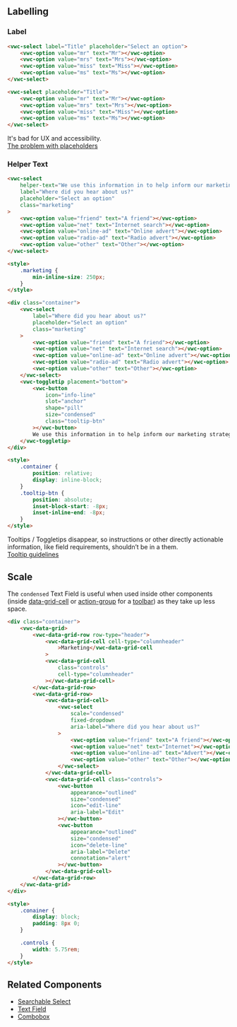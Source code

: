 ## Labelling

### Label

<docs-do-dont>
<docs-do slot="description" headline="Use the label attribute whenever possible" caption="It provides a description of the purpose of the Text Field to all users and it is accessibly linked to the input element.">

```html preview example
<vwc-select label="Title" placeholder="Select an option">
	<vwc-option value="mr" text="Mr"></vwc-option>
	<vwc-option value="mrs" text="Mrs"></vwc-option>
	<vwc-option value="miss" text="Miss"></vwc-option>
	<vwc-option value="ms" text="Ms"></vwc-option>
</vwc-select>
```

</docs-do>
<docs-do dont headline="Don't use the placeholder attribute as a label">

```html preview example
<vwc-select placeholder="Title">
	<vwc-option value="mr" text="Mr"></vwc-option>
	<vwc-option value="mrs" text="Mrs"></vwc-option>
	<vwc-option value="miss" text="Miss"></vwc-option>
	<vwc-option value="ms" text="Ms"></vwc-option>
</vwc-select>
```

It's bad for UX and accessibility.<br />[The problem with placeholders](https://www.deque.com/blog/accessible-forms-the-problem-with-placeholders/)

</docs-do>
</docs-do-dont>

### Helper Text

<docs-do-dont>
<docs-do slot="description" headline="Use helper text to provide extra information about the field" caption="It is visible to the user at all times and it is read out by screen readers when the user focuses on the input element.">

```html preview example 320px
<vwc-select
	helper-text="We use this information in to help inform our marketing strategy"
	label="Where did you hear about us?"
	placeholder="Select an option"
	class="marketing"
>
	<vwc-option value="friend" text="A friend"></vwc-option>
	<vwc-option value="net" text="Internet search"></vwc-option>
	<vwc-option value="online-ad" text="Online advert"></vwc-option>
	<vwc-option value="radio-ad" text="Radio advert"></vwc-option>
	<vwc-option value="other" text="Other"></vwc-option>
</vwc-select>

<style>
	.marketing {
		min-inline-size: 250px;
	}
</style>
```

</docs-do>
<docs-do dont headline="Don't use Tooltips or Toggletips for information that is vital to task completion">

```html preview example 320px
<div class="container">
	<vwc-select
		label="Where did you hear about us?"
		placeholder="Select an option"
		class="marketing"
	>
		<vwc-option value="friend" text="A friend"></vwc-option>
		<vwc-option value="net" text="Internet search"></vwc-option>
		<vwc-option value="online-ad" text="Online advert"></vwc-option>
		<vwc-option value="radio-ad" text="Radio advert"></vwc-option>
		<vwc-option value="other" text="Other"></vwc-option>
	</vwc-select>
	<vwc-toggletip placement="bottom">
		<vwc-button
			icon="info-line"
			slot="anchor"
			shape="pill"
			size="condensed"
			class="tooltip-btn"
		></vwc-button>
		We use this information in to help inform our marketing strategy
	</vwc-toggletip>
</div>

<style>
	.container {
		position: relative;
		display: inline-block;
	}
	.tooltip-btn {
		position: absolute;
		inset-block-start: -8px;
		inset-inline-end: -8px;
	}
</style>
```

Tooltips / Toggletips disappear, so instructions or other directly actionable information, like field requirements, shouldn’t be in a them.<br />[Tooltip guidelines](https://www.nngroup.com/articles/tooltip-guidelines/#toc-tooltip-usage-guidelines-3)

</docs-do>
</docs-do-dont>

## Scale

<docs-do-dont headline="Use condensed Selects when space is limited" reverse>

<div slot="description">

The `condensed` Text Field is useful when used inside other components (inside [data-grid-cell](/components/data-grid/#cell) or [action-group](/components/action-group/) for a [toolbar](/components/button/use-cases/#toolbars)) as they take up less space.

</div>
<docs-do>

```html preview example 270px
<div class="container">
	<vwc-data-grid>
		<vwc-data-grid-row row-type="header">
			<vwc-data-grid-cell cell-type="columnheader"
				>Marketing</vwc-data-grid-cell
			>
			<vwc-data-grid-cell
				class="controls"
				cell-type="columnheader"
			></vwc-data-grid-cell>
		</vwc-data-grid-row>
		<vwc-data-grid-row>
			<vwc-data-grid-cell>
				<vwc-select
					scale="condensed"
					fixed-dropdown
					aria-label="Where did you hear about us?"
				>
					<vwc-option value="friend" text="A friend"></vwc-option>
					<vwc-option value="net" text="Internet"></vwc-option>
					<vwc-option value="online-ad" text="Advert"></vwc-option>
					<vwc-option value="other" text="Other"></vwc-option>
				</vwc-select>
			</vwc-data-grid-cell>
			<vwc-data-grid-cell class="controls">
				<vwc-button
					appearance="outlined"
					size="condensed"
					icon="edit-line"
					aria-label="Edit"
				></vwc-button>
				<vwc-button
					appearance="outlined"
					size="condensed"
					icon="delete-line"
					aria-label="Delete"
					connotation="alert"
				></vwc-button>
			</vwc-data-grid-cell>
		</vwc-data-grid-row>
	</vwc-data-grid>
</div>

<style>
	.conainer {
		display: block;
		padding: 8px 0;
	}

	.controls {
		width: 5.75rem;
	}
</style>
```

</docs-do>
</docs-do-dont>

## Related Components

- [Searchable Select](/components/searchable-select/)
- [Text Field](/components/text-field/)
- [Combobox](/components/combobox/)
